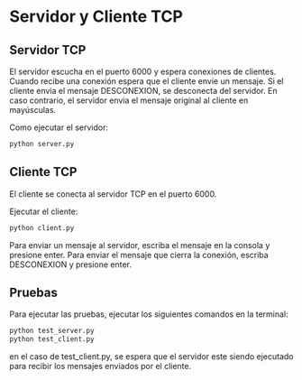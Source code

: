 Servidor y Cliente TCP
======================

Servidor TCP
------------
El servidor escucha en el puerto 6000 y espera conexiones de clientes. Cuando recibe una conexión espera que el cliente envie un mensaje. Si el cliente envia el mensaje DESCONEXION, se desconecta del servidor. En caso contrario, el servidor envia el mensaje original al cliente en mayúsculas.

Como ejecutar el servidor:

```bash
python server.py
```
Cliente TCP
-----------
El cliente se conecta al servidor TCP en el puerto 6000.

Ejecutar el cliente:

```bash
python client.py
```

Para enviar un mensaje al servidor, escriba el mensaje en la consola y presione enter. Para enviar el mensaje que cierra la conexión, escriba DESCONEXION y presione enter.



Pruebas
-------
Para ejecutar las pruebas, ejecutar los siguientes comandos en la terminal:

```bash
python test_server.py
python test_client.py
```
en el caso de test_client.py, se espera que el servidor este siendo ejecutado para recibir los mensajes enviados por el cliente.